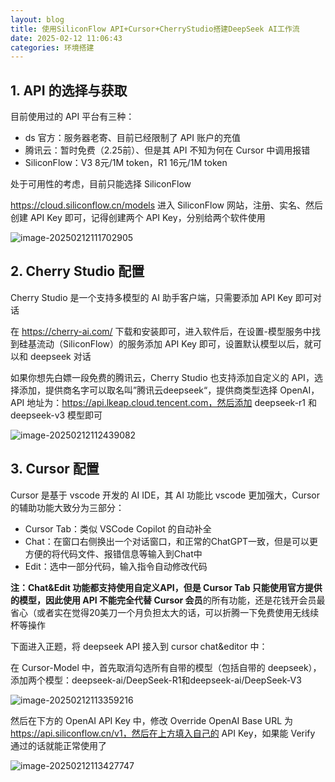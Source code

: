 ```yaml
---
layout: blog
title: 使用SiliconFlow API+Cursor+CherryStudio搭建DeepSeek AI工作流
date: 2025-02-12 11:06:43
categories: 环境搭建
---
```


## 1. API 的选择与获取

目前使用过的 API 平台有三种：

- ds 官方：服务器老寄、目前已经限制了 API 账户的充值
- 腾讯云：暂时免费（2.25前）、但是其 API 不知为何在 Cursor 中调用报错
- SiliconFlow：V3 8元/1M token，R1 16元/1M token

处于可用性的考虑，目前只能选择 SiliconFlow

https://cloud.siliconflow.cn/models 进入 SiliconFlow 网站，注册、实名、然后创建 API Key 即可，记得创建两个 API Key，分别给两个软件使用

![image-20250212111702905](/images/DeepSeek-WorkFlow-SiliconFlow-Cursor-CherryStudio/image-20250212111702905.png)

## 2. Cherry Studio 配置

Cherry Studio 是一个支持多模型的 AI 助手客户端，只需要添加 API Key 即可对话

在 https://cherry-ai.com/ 下载和安装即可，进入软件后，在设置-模型服务中找到硅基流动（SiliconFlow）的服务添加 API Key 即可，设置默认模型以后，就可以和 deepseek 对话

如果你想先白嫖一段免费的腾讯云，Cherry Studio 也支持添加自定义的 API，选择添加，提供商名字可以取名叫”腾讯云deepseek“，提供商类型选择 OpenAI，API 地址为：https://api.lkeap.cloud.tencent.com，然后添加 deepseek-r1 和 deepseek-v3 模型即可

![image-20250212112439082](/images/DeepSeek-WorkFlow-SiliconFlow-Cursor-CherryStudio/image-20250212112439082.png)

## 3. Cursor 配置

Cursor 是基于 vscode 开发的 AI IDE，其 AI 功能比 vscode 更加强大，Cursor 的辅助功能大致分为三部分：

- Cursor Tab：类似 VSCode Copilot 的自动补全
- Chat：在窗口右侧换出一个对话窗口，和正常的ChatGPT一致，但是可以更方便的将代码文件、报错信息等输入到Chat中
- Edit：选中一部分代码，输入指令自动修改代码

**注：**Chat&Edit 功能都支持使用自定义API，但是 Cursor Tab 只能使用官方提供的模型，因此**使用 API 不能完全代替 Cursor 会员**的所有功能，还是花钱开会员最省心（或者实在觉得20美刀一个月负担太大的话，可以折腾一下免费使用无线续杯等操作

下面进入正题，将 deepseek API 接入到 cursor chat&editor 中：

在 Cursor-Model 中，首先取消勾选所有自带的模型（包括自带的 deepseek），添加两个模型：deepseek-ai/DeepSeek-R1和deepseek-ai/DeepSeek-V3

![image-20250212113359216](/images/DeepSeek-WorkFlow-SiliconFlow-Cursor-CherryStudio/image-20250212113359216.png)

然后在下方的 OpenAI API Key 中，修改 Override OpenAI Base URL 为 https://api.siliconflow.cn/v1，然后在上方填入自己的 API Key，如果能 Verify 通过的话就能正常使用了

![image-20250212113427747](/images/DeepSeek-WorkFlow-SiliconFlow-Cursor-CherryStudio/image-20250212113427747.png)
